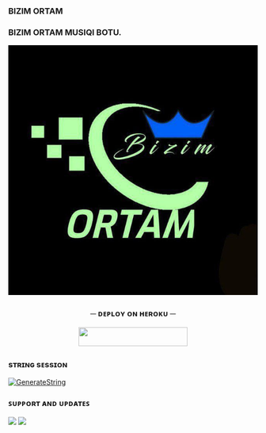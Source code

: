  ### BIZIM ORTAM

### BIZIM ORTAM MUSIQI BOTU.

<p align="center"><a href="https://t.me/bizimortammm"><img src="https://github.com/Kamal201/Telegram-bot-azerbaycanca/blob/main/IMAGE.jpeg?raw=true"></a></p>


 <h3 align="center">
    ─ ᴅᴇᴩʟᴏʏ ᴏɴ ʜᴇʀᴏᴋᴜ ─
</h3>

<p align="center"><a href="https://dashboard.heroku.com/new?template=https://github.com/Kamal201/Telegram-bot-azerbaycanca"> <img src="https://img.shields.io/badge/Deploy%20On%20Heroku-black?style=for-the-badge&logo=heroku" width="220" height="38.45"/></a></p>


### sᴛʀɪɴɢ sᴇssɪᴏɴ

[![GenerateString](https://img.shields.io/badge/repl.it-generateString-black)](https://t.me/Hedefs1z)


### ꜱᴜᴘᴘᴏʀᴛ ᴀɴᴅ ᴜᴘᴅᴀᴛᴇꜱ
<a href="https://t.me/bizimortammm"><img src="https://img.shields.io/badge/Join-Group%20Support-black.svg?style=for-the-badge&logo=Telegram"></a> <a href="https://t.me/Hedefs1z"><img src="https://img.shields.io/badge/Join-Updates%20Channel-black.svg?style=for-the-badge&logo=Telegram"></a>

 
